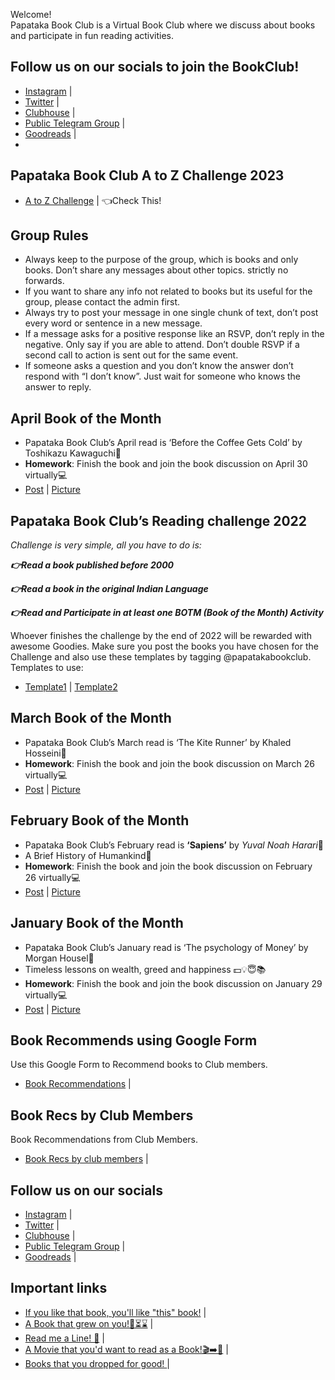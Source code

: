 Welcome! <br>
Papataka Book Club is a Virtual Book Club where we discuss about books and participate in fun reading activities.

## Follow us on our socials to join the BookClub!
- [Instagram](https://www.instagram.com/papatakabookclub/) |  
- [Twitter](https://twitter.com/PapatakaClub) |   
- [Clubhouse](https://www.clubhouse.com/join/papataka-book-club/UMhzRvrU) | 
- [Public Telegram Group](https://t.me/papatakabookclub) |  
- [Goodreads](https://www.goodreads.com/group/show/720243-papataka-book-club) |
- 
## Papataka Book Club A to Z Challenge 2023
- [A to Z Challenge](https://papatakabookclub.github.io/A-to-Z-Challenge-2023/) | 👈Check This!

## Group Rules
- Always keep to the purpose of the group, which is books and only books. Don’t share any messages about other topics. strictly no forwards.
- If you want to share any info not related to books but its useful for the group, please contact the admin first.
- Always try to post your message in one single chunk of text, don’t post every word or sentence in a new message.
- If a message asks for a positive response like an RSVP, don’t reply in the negative. Only say if you are able to attend. Don’t double RSVP if a second call to action is sent out for the same event.
- If someone asks a question and you don’t know the answer don’t respond with “I don’t know”. Just wait for someone who knows the answer to reply.

## April Book of the Month

- Papataka Book Club’s April read is ‘Before the Coffee Gets Cold’ by Toshikazu Kawaguchi📖
- **Homework**: Finish the book and join the book discussion on April 30 virtually💻
- [Post](https://www.instagram.com/p/CbxKwIcBG8G/) | [Picture](images/April.png)

## Papataka Book Club’s Reading challenge 2022

*Challenge is very simple, all you have to do is:*

***👉Read a book published before 2000***

***👉Read a book in the original Indian Language***

***👉Read and Participate in at least one BOTM (Book of the Month) Activity***

Whoever finishes the challenge by the end of 2022 will be rewarded with awesome Goodies. Make sure you post the books you have chosen for the Challenge and also use these templates by tagging @papatakabookclub.   
Templates to use:   
- [Template1](images/1.png) | [Template2](images/2.png)


## March Book of the Month

- Papataka Book Club’s March read is ‘The Kite Runner’ by Khaled Hosseini📖   
- **Homework**: Finish the book and join the book discussion on March 26 virtually💻   
- [Post](https://www.instagram.com/p/CahNLz3vUzg/) | [Picture](images/March.png)

## February Book of the Month

- Papataka Book Club’s February read is **‘Sapiens’** by *Yuval Noah Harari*📖 
- A Brief History of Humankind🤠   
- **Homework**: Finish the book and join the book discussion on February 26 virtually💻   
- [Post](https://www.instagram.com/p/CZKctmgIUKl/) | [Picture](images/FEB.png)

## January Book of the Month

- Papataka Book Club’s January read is ‘The psychology of Money’ by Morgan Housel📖   
- Timeless lessons on wealth, greed and happiness 💵💡😇📚    
- **Homework**: Finish the book and join the book discussion on January 29 virtually💻   
- [Post](https://www.instagram.com/p/CXwTQdfPgkx/) | [Picture](images/JAN.png)

## Book Recommends using Google Form
Use this Google Form to Recommend books to Club members.   
- [Book Recommendations](https://docs.google.com/forms/d/e/1FAIpQLScGC-Npph6R6Mq7Cf9irhHHiaQLn7wf_YyIzJWTLVKXzl_d9A/viewform) |

## Book Recs by Club Members
Book Recommendations from Club Members.   
- [Book Recs by club members](https://docs.google.com/spreadsheets/d/1ZSrwIh4iSybY5ofas1phJfwSV547afq7QWrGz_ERIfE/edit) |

## Follow us on our socials
- [Instagram](https://www.instagram.com/papatakabookclub/) |  
- [Twitter](https://twitter.com/PapatakaClub) |   
- [Clubhouse](https://www.clubhouse.com/join/papataka-book-club/UMhzRvrU) | 
- [Public Telegram Group](https://t.me/papatakabookclub) |  
- [Goodreads](https://www.goodreads.com/group/show/720243-papataka-book-club) |

## Important links
- [If you like that book, you'll like "this" book!](https://telegra.ph/If-you-like-that-book-youll-like-this-book-06-10) | 
- [A Book that grew on you!📖⏳⌛](https://telegra.ph/A-Book-that-grew-on-you-06-21) | 
- [Read me a Line! 📖](https://telegra.ph/Read-me-a-Line-06-18) | 
- [A Movie that you'd want to read as a Book!🎬➡️📖](https://telegra.ph/A-Movie-that-youd-want-to-read-as-a-Book-06-18) | 
- [Books that you dropped for good! ](https://telegra.ph/Papataka-Book-Club--Books-Dropped-for-Good-06-06) |









